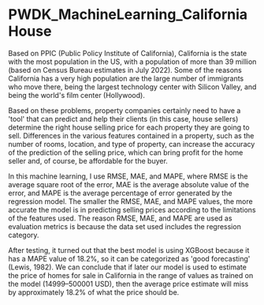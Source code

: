 # PWDK_MachineLearning_CaliforniaHouse
Based on PPIC (Public Policy Institute of California), California is the state with the most population in the US, with a population of more than 39 million (based on Census Bureau estimates in July 2022). Some of the reasons California has a very high population are the large number of immigrants who move there, being the largest technology center with Silicon Valley, and being the world's film center (Hollywood).

Based on these problems, property companies certainly need to have a 'tool' that can predict and help their clients (in this case, house sellers) determine the right house selling price for each property they are going to sell. Differences in the various features contained in a property, such as the number of rooms, location, and type of property, can increase the accuracy of the prediction of the selling price, which can bring profit for the home seller and, of course, be affordable for the buyer.

In this machine learning, I use RMSE, MAE, and MAPE, where RMSE is the average square root of the error, MAE is the average absolute value of the error, and MAPE is the average percentage of error generated by the regression model. The smaller the RMSE, MAE, and MAPE values, the more accurate the model is in predicting selling prices according to the limitations of the features used. The reason RMSE, MAE, and MAPE are used as evaluation metrics is because the data set used includes the regression category.

After testing, it turned out that the best model is using XGBoost because it has a MAPE value of 18.2%, so it can be categorized as 'good forecasting' (Lewis, 1982). We can conclude that if later our model is used to estimate the price of homes for sale in California in the range of values as trained on the model (14999–500001 USD), then the average price estimate will miss by approximately 18.2% of what the price should be.
